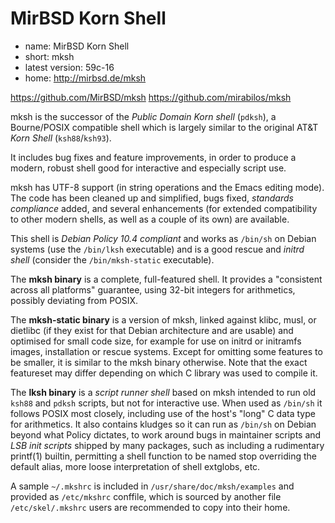 # MirBSD Korn Shell

- name: MirBSD Korn Shell
- short: mksh
- latest version: 59c-16
- home: http://mirbsd.de/mksh

https://github.com/MirBSD/mksh
https://github.com/mirabilos/mksh

mksh is the successor of the *Public Domain Korn shell* (`pdksh`), a Bourne/POSIX compatible shell which is largely similar to the original AT&T *Korn Shell* (`ksh88`/`ksh93`).

It includes bug fixes and feature improvements, in order to produce a modern, robust shell good for interactive and especially script use.

mksh has UTF-8 support (in string operations and the Emacs editing mode). The code has been cleaned up and simplified, bugs fixed, *standards compliance* added, and several enhancements (for extended compatibility to other modern shells, as well as a couple of its own) are available.

This shell is *Debian Policy 10.4 compliant* and works as `/bin/sh` on Debian systems (use the `/bin/lksh` executable) and is a good rescue and *initrd shell* (consider the `/bin/mksh-static` executable).

The **mksh binary** is a complete, full-featured shell. It provides a "consistent across all platforms" guarantee, using 32-bit integers for arithmetics, possibly deviating from POSIX.

The **mksh-static binary** is a version of mksh, linked against klibc, musl, or dietlibc (if they exist for that Debian architecture and are usable) and optimised for small code size, for example for use on initrd or initramfs images, installation or rescue systems. Except for omitting some features to be smaller, it is similar to the mksh binary otherwise. Note that the exact featureset may differ depending on which C library was used to compile it.

The **lksh binary** is a *script runner shell* based on mksh intended to run old `ksh88` and `pdksh` scripts, but not for interactive use. When used as `/bin/sh` it follows POSIX most closely, including use of the host's "long" C data type for arithmetics. It also contains kludges so it can run as `/bin/sh` on Debian beyond what Policy dictates, to work around bugs in maintainer scripts and *LSB init scripts* shipped by many packages, such as including a rudimentary printf(1) builtin, permitting a shell function to be named stop overriding the default alias, more loose interpretation of shell extglobs, etc.

A sample `~/.mkshrc` is included in `/usr/share/doc/mksh/examples` and provided as `/etc/mkshrc` conffile, which is sourced by another file `/etc/skel/.mkshrc` users are recommended to copy into their home.
